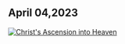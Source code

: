 ## April 04,2023 ##

[![Christ's Ascension into Heaven](https://raw.githubusercontent.com/fernal73/CIAY/main/April/jpgs/Day094.jpg)](https://youtu.be/p7np1ndthQ4 "Christ's Ascension into Heaven")
